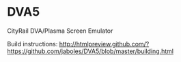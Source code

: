 # DVA5
CityRail DVA/Plasma Screen Emulator

Build instructions: http://htmlpreview.github.com/?https://github.com/jaboles/DVA5/blob/master/building.html
